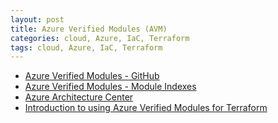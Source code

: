 ```yaml
---
layout: post
title: Azure Verified Modules (AVM)
categories: cloud, Azure, IaC, Terraform
tags: cloud, Azure, IaC, Terraform
---
```


* [Azure Verified Modules - GitHub](https://github.com/Azure/Azure-Verified-Modules)
* [Azure Verified Modules - Module Indexes](https://azure.github.io/Azure-Verified-Modules/indexes/)
* [Azure Architecture Center](https://learn.microsoft.com/en-us/azure/architecture/)
* [Introduction to using Azure Verified Modules for Terraform](https://learn.microsoft.com/en-us/samples/azure-samples/avm-terraform-labs/avm-terraform-labs/)